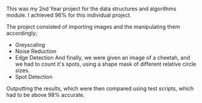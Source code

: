 This was my 2nd Year project for the data structures and algorithms module.
I achieved 96% for this individual project.

The project consisted of importing images and the manipulating them accordingly;
- Greyscaling
- Noise Reduction
- Edge Detection
And finally, we were given an image of a cheetah, and we had to count it's spots, 
using a shape mask of different relative circle sizes.
- Spot Detection

Outputting the results, which were then compared using test scripts, which had
to be above 98% accurate.
